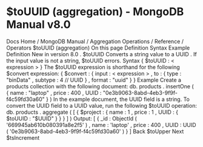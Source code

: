 # $toUUID (aggregation) - MongoDB Manual v8.0


Docs Home / MongoDB Manual / Aggregation Operations / Reference / Operators $toUUID (aggregation) On this page Definition Syntax Example Definition New in version 8.0 . $toUUID Converts a string value to a UUID . If the input value is not a string, $toUUID errors. Syntax { $toUUID : < expression > } The $toUUID expression is shorthand for the following $convert expression: { $convert : { input : < expression > , to : { type : "binData" , subtype : 4 // UUID } , format : "uuid" } } Example Create a products collection with the following document: db. products . insertOne ( { name : "laptop" , price : 400 , UUID : "0e3b9063-8abd-4eb3-9f9f-f4c59fd30a60" } ) In the example document, the UUID field is a string. To convert the UUID field to a UUID value, run the following $toUUID operation: db. products . aggregate ( [ { $project : { name : 1 , price : 1 , UUID : { $toUUID : "$UUID" } } } ] ) Output: [ { _id : ObjectId ( '669945ab610b080391a8e2f5' ) , name : 'laptop' , price : 400 , UUID : UUID ( '0e3b9063-8abd-4eb3-9f9f-f4c59fd30a60' ) } ] Back $toUpper Next $tsIncrement
